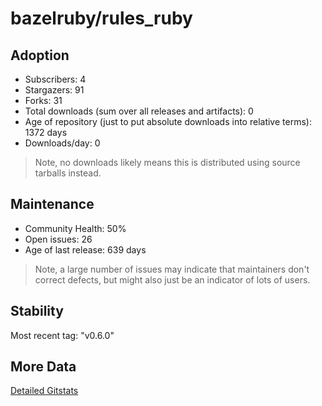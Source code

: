 # bazelruby/rules_ruby

## Adoption

- Subscribers: 4
- Stargazers: 91
- Forks: 31
- Total downloads (sum over all releases and artifacts): 0
- Age of repository (just to put absolute downloads into relative terms): 1372 days
- Downloads/day: 0

> Note, no downloads likely means this is distributed using source tarballs instead.

## Maintenance

- Community Health: 50%
- Open issues: 26
- Age of last release: 639 days

> Note, a large number of issues may indicate that maintainers don't correct defects, but might also
> just be an indicator of lots of users.

## Stability

Most recent tag: "v0.6.0"

## More Data

[Detailed Gitstats](/bazel-catalog/gitstats/bazelruby/rules_ruby)

